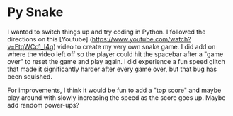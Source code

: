 # Py Snake

I wanted to switch things up and try coding in Python. I followed the directions on this [Youtube] (https://www.youtube.com/watch?v=FtqWCo1_I4g) video to create my very own snake game. I did add on where the video left off so the player could hit the spacebar after a "game over" to reset the game and play again. I did experience a fun speed glitch that made it significantly harder after every game over, but that bug has been squished. 

For improvements, I think it would be fun to add a "top score" and maybe play around with slowly increasing the speed as the score goes up. Maybe add random power-ups? 
